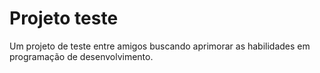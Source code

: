 # Projeto teste 

Um projeto de teste entre amigos buscando aprimorar as habilidades em programação de desenvolvimento.